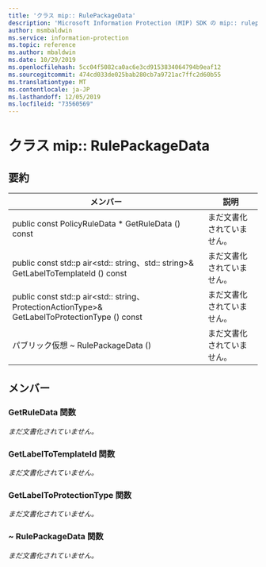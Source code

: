 ```yaml
---
title: 'クラス mip:: RulePackageData'
description: 'Microsoft Information Protection (MIP) SDK の mip:: rulepackagedata クラスについて説明します。'
author: msmbaldwin
ms.service: information-protection
ms.topic: reference
ms.author: mbaldwin
ms.date: 10/29/2019
ms.openlocfilehash: 5cc04f5082ca0ac6e3cd9153834064794b9eaf12
ms.sourcegitcommit: 474cd033de025bab280cb7a9721ac7ffc2d60b55
ms.translationtype: MT
ms.contentlocale: ja-JP
ms.lasthandoff: 12/05/2019
ms.locfileid: "73560569"
---
```

# <a name="class-miprulepackagedata"></a>クラス mip:: RulePackageData 
  
## <a name="summary"></a>要約
 メンバー                        | 説明                                
--------------------------------|---------------------------------------------
public const PolicyRuleData * GetRuleData () const  | まだ文書化されていません。
public const std::p air\<std:: string、std:: string\>& GetLabelToTemplateId () const  | まだ文書化されていません。
public const std::p air\<std:: string、ProtectionActionType\>& GetLabelToProtectionType () const  | まだ文書化されていません。
パブリック仮想 ~ RulePackageData ()  | まだ文書化されていません。
  
## <a name="members"></a>メンバー
  
### <a name="getruledata-function"></a>GetRuleData 関数
_まだ文書化されていません。_

  
### <a name="getlabeltotemplateid-function"></a>GetLabelToTemplateId 関数
_まだ文書化されていません。_

  
### <a name="getlabeltoprotectiontype-function"></a>GetLabelToProtectionType 関数
_まだ文書化されていません。_

  
### <a name="rulepackagedata-function"></a>~ RulePackageData 関数
_まだ文書化されていません。_
